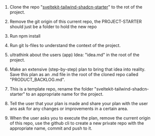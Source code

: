 1. Clone the repo "[sveltekit-tailwind-shadcn-starter](https://github.com/VectorAgency/sveltekit-tailwind-shadcn-starter)" to the rot of the project.
2. Remove the git origin of this current repo, the PROJECT-STARTER should just be a folder to hold the new repo

3. Run npm install
4. Run git ls-files to understand the context of the project.

5. ultrathink about the users (app) Idea: "idea.md" in the root of the project.
6. Make an extensive (step-by-step) plan to bring that idea into reality. Save this plan as an .md file in the root of the cloned repo called "PRODUCT_BACKLOG.md".
7. This is a template repo, rename the folder "sveltekit-tailwind-shadcn-starter" to an appropriate name for the project.

8. Tell the user that your plan is made and share your plan with the user ans ask for any changes or improvements in a certain area.
9. When the user asks you to execute the plan, remove the current origin of this repo, use the github cli to create a new private repo with the appropriate name, commit and push to it.